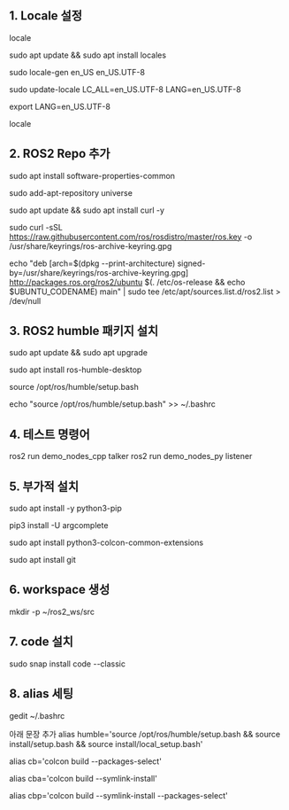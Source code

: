 ## 1. Locale 설정

locale

sudo apt update && sudo apt install locales

sudo locale-gen en_US en_US.UTF-8

sudo update-locale LC_ALL=en_US.UTF-8 LANG=en_US.UTF-8

export LANG=en_US.UTF-8

locale

## 2. ROS2 Repo 추가

sudo apt install software-properties-common

sudo add-apt-repository universe

sudo apt update && sudo apt install curl -y

sudo curl -sSL https://raw.githubusercontent.com/ros/rosdistro/master/ros.key -o /usr/share/keyrings/ros-archive-keyring.gpg

echo "deb [arch=$(dpkg --print-architecture) signed-by=/usr/share/keyrings/ros-archive-keyring.gpg] http://packages.ros.org/ros2/ubuntu $(. /etc/os-release && echo $UBUNTU_CODENAME) main" | sudo tee /etc/apt/sources.list.d/ros2.list > /dev/null

## 3. ROS2 humble 패키지 설치

sudo apt update && sudo apt upgrade

sudo apt install ros-humble-desktop

source /opt/ros/humble/setup.bash

echo "source /opt/ros/humble/setup.bash" >> ~/.bashrc


## 4. 테스트 명령어

ros2 run demo_nodes_cpp talker
ros2 run demo_nodes_py listener


## 5. 부가적 설치

sudo apt install -y python3-pip

pip3 install -U argcomplete

sudo apt install python3-colcon-common-extensions

sudo apt install git


## 6. workspace 생성

mkdir -p ~/ros2_ws/src


## 7. code 설치

sudo snap install code --classic

## 8. alias 세팅

gedit ~/.bashrc

아래 문장 추가
alias humble='source /opt/ros/humble/setup.bash && source install/setup.bash && source install/local_setup.bash'

alias cb='colcon build --packages-select'

alias cba='colcon build --symlink-install'

alias cbp='colcon build --symlink-install --packages-select'
